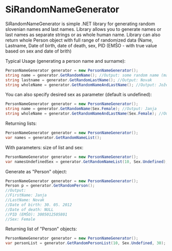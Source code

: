 # SiRandomNameGenerator

SiRandomNameGenerator is simple .NET library for generating random slovenian names and last names.
Library allows you to generate names or last names as separate strings or as whole human name. 
Library can also return whole Person object with full range of randomized data (Name, Lastname, Date of birth, date of death, sex, PID (EMŠO - with true value based on sex and date of brith)

Typical Usage (generating a person name and surname):
```C#
PersonNameGenerator generator = new PersonNameGenerator();
string name = generator.GetRandomName(); //Output: some random name (male or female): ex: Jože
string lastname = generator.GetRandomLastName(); //Output: Novak
string wholeName = generator.GetRandomNameAndLastName(); //Output: Jože Novak
```

You can also specify desired sex as parameter (default is undefined):
```C#
PersonNameGenerator generator = new PersonNameGenerator();
string name = generator.GetRandomName(Sex.Female); //Output: Janja
string wholeName = generator.GetRandomNameAndLastName(Sex.Female); //Output: Janja Novak
```

Returning lists:
```C#
PersonNameGenerator generator = new PersonNameGenerator();
var names = generator.GetRandomNameList();
```
With parameters: size of list and sex:
```C#
PersonNameGenerator generator = new PersonNameGenerator();
var namesUndefinedSex = generator.GetRandomNameList(10, Sex.Undefined);
```
Generate as "Person" object:
```C#
PersonNameGenerator generator = new PersonNameGenerator();
Person p = generator.GetRandomPerson();
//Output: 
//FirstName: Janja
//LastName: Novak
//Date of birth: 30. 05. 2012
//Date of death: NULL
//PID (EMŠO): 3005012505801
//Sex: Female
```
Returning list of "Person" objects:
```C#
PersonNameGenerator generator = new PersonNameGenerator();
var personList = generator.GetRandomPersonList(10, Sex.Undefined, 30); //optional param: size of list, sex, deceased ratio (in percentage, default value is 10%)
```


